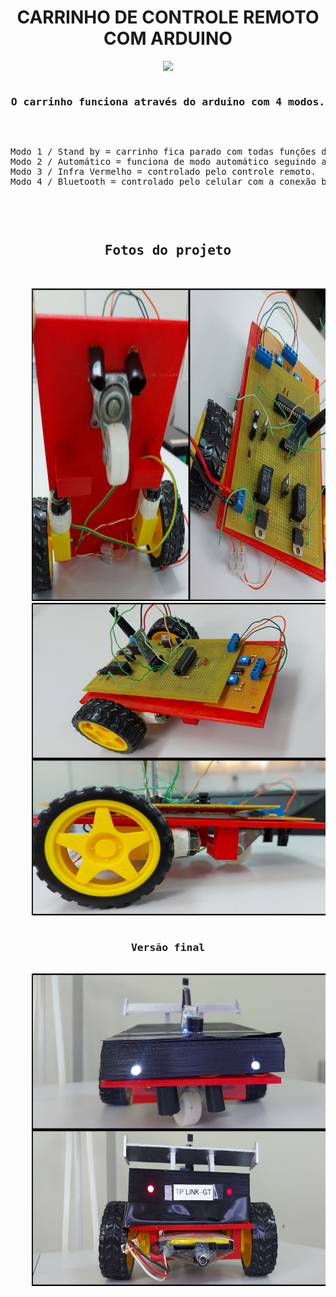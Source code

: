 <!-- README CARRO CONTROLADO POR CONTROLE REMOTO COM ARDUINO>
<!-- README IR CAR WITH ARDUINO -->

<h1 align="center"> CARRINHO DE CONTROLE REMOTO COM ARDUINO </h1>

<div align="center">
<img src = "https://media.giphy.com/media/DADPAT9e6NCLlsTBeK/giphy.gif">
</div>
<pre>
<h3 align="center">O carrinho funciona através do arduino com 4 modos.</h3>
<p align="justify">
Modo 1 / Stand by = carrinho fica parado com todas funções desligadas para poupar energia.
Modo 2 / Automático = funciona de modo automático seguindo a linha feita com fita isolante.
Modo 3 / Infra Vermelho = controlado pelo controle remoto.
Modo 4 / Bluetooth = controlado pelo celular com a conexão bluetooth.
</p>
    </pre>

<pre>
<h2 align="center">Fotos do projeto</h2>
<div align="center">
    <img src = "https://github.com/VictorKashima/IR_CAR_ARUINO/blob/main/FOTOS%20DO%20PROJETO/Vertical.jpg?raw=true"
    alt="Ligações"
    width="700"
    height="500"
    >
    <img src = "https://github.com/VictorKashima/IR_CAR_ARUINO/blob/main/FOTOS%20DO%20PROJETO/Horizontal.jpg?raw=true"
    alt="Ligações de outro lado"
    width="700"
    height="500"
    >
    <h3 align="center">Versão final</h2>
    <img src = "https://github.com/VictorKashima/IR_CAR_ARUINO/blob/main/FOTOS%20DO%20PROJETO/Final.jpg?raw=true"
    alt="Final"
    width="700"
    height="500"
    >

</pre>




